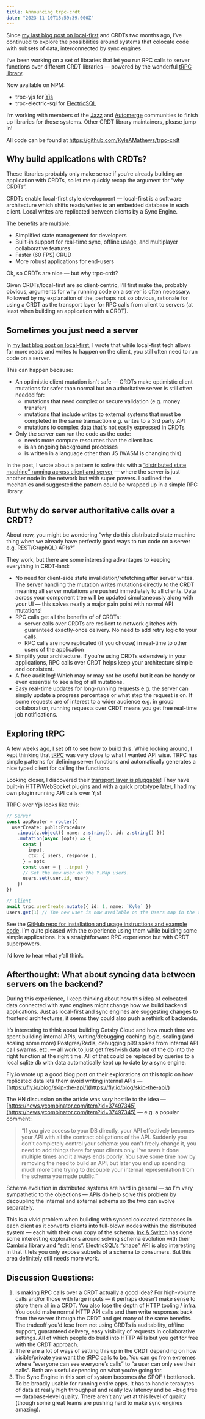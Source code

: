 ```yaml
---
title: Announcing trpc-crdt
date: "2023-11-10T18:59:39.000Z"
---
```


Since [my last blog post on local-first](https://bricolage.io/some-notes-on-local-first-development/) and CRDTs two months ago, I’ve continued to explore the possibilities around systems that colocate code with subsets of data, interconnected by sync engines.

I’ve been working on a set of libraries that let you run RPC calls to server functions over different CRDT libraries — powered by the wonderful [tRPC library](https://trpc.io/).

Now available on NPM:



* trpc-yjs for [Yjs](https://yjs.dev/)
* trpc-electric-sql for [ElectricSQL](https://electric-sql.com/)

I’m working with members of the [Jazz](https://jazz.tools/) and [Automerge](https://automerge.org/) communities to finish up libraries for those systems. Other CRDT library maintainers, please jump in!

All code can be found at https://github.com/KyleAMathews/trpc-crdt


## Why build applications with CRDTs?

These libraries probably only make sense if you’re already building an application with CRDTs, so let me quickly recap the argument for “why CRDTs”.

CRDTs enable local-first style development — local-first is a software architecture which shifts reads/writes to an embedded database in each client. Local writes are replicated between clients by a Sync Engine.

The benefits are multiple:



* Simplified state management for developers
* Built-in support for real-time sync, offline usage, and multiplayer collaborative features
* Faster (60 FPS) CRUD
* More robust applications for end-users

Ok, so CRDTs are nice — but why trpc-crdt?

Given CRDTs/local-first are so client-centric, I’ll first make the, probably obvious, arguments for why running code on a server is often necessary. Followed by my explanation of the, perhaps not so obvious, rationale for using a CRDT as the transport layer for RPC calls from client to servers (at least when building an application with a CRDT).


## Sometimes you just need a server

In [my last blog post on local-first](https://bricolage.io/some-notes-on-local-first-development/), I wrote that while local-first tech allows far more reads and writes to happen on the client, you still often need to run code on a server.

This can happen because:



* An optimistic client mutation isn't safe — CRDTs make optimistic client mutations far safer than normal but an authoritative server is still often needed for:
    * mutations that need complex or secure validation (e.g. money transfer)
    * mutations that include writes to external systems that must be completed in the same transaction e.g. writes to a 3rd party API
    * mutations to complex data that's not easily expressed in CRDTs
* Only the server can run the code as the code:
    * needs more compute resources than the client has
    * is an ongoing background processes
    * is written in a language other than JS (WASM is changing this)

In the post, I wrote about a pattern to solve this with a [“distributed state machine” running across client and server](https://bricolage.io/some-notes-on-local-first-development/#using-a-distributed-state-machine-to-handle-complex-writes) — where the server is just another node in the network but with super powers. I outlined the mechanics and suggested the pattern could be wrapped up in a simple RPC library.


## But why do server authoritative calls over a CRDT?

About now, you might be wondering “why do this distributed state machine thing when we already have perfectly good ways to run code on a server e.g. REST/GraphQL) APIs?”

They work, but there are some interesting advantages to keeping everything in CRDT-land:



* No need for client-side state invalidation/refetching after server writes. The server handling the mutation writes mutations directly to the CRDT meaning all server mutations are pushed immediately to all clients. Data across your component tree will be updated simultaneously along with your UI — this solves neatly a major pain point with normal API mutations!
* RPC calls get all the benefits of of CRDTs:
    * server calls over CRDTs are resilient to network glitches with guaranteed exactly-once delivery. No need to add retry logic to your calls.
    * RPC calls are now replicated (if you choose) in real-time to other users of the application
* Simplify your architecture. If you're using CRDTs extensively in your applications, RPC calls over CRDT helps keep your architecture simple and consistent.
* A free audit log! Which may or may not be useful but it can be handy or even essential to see a log of all mutations.
* Easy real-time updates for long-running requests e.g. the server can simply update a progress percentage or what step the request is on. If some requests are of interest to a wider audience e.g. in group collaboration, running requests over CRDT means you get free real-time job notifications.


## Exploring tRPC

A few weeks ago, I set off to see how to build this. While looking around, I kept thinking that [tRPC](https://trpc.io) was very close to what I wanted API wise. TRPC has simple patterns for defining server functions and automatically generates a nice typed client for calling the functions.

Looking closer, I discovered their [transport layer is pluggable](https://trpc.io/docs/client/links)! They have built-in HTTP/WebSocket plugins and with a quick prototype later, I had my own plugin running API calls over Yjs!

TRPC over Yjs looks like this:

```ts
// Server
const appRouter = router({
  userCreate: publicProcedure
    .input(z.object({ name: z.string(), id: z.string() }))
    .mutation(async (opts) => {
      const {
        input,
        ctx: { users, response },
      } = opts
      const user = { ..input }
      // Set the new user on the Y.Map users.
      users.set(user.id, user)
    })
})

// Client
await trpc.userCreate.mutate({ id: 1, name: `Kyle` })
Users.get(1) // The new user is now available on the Users map in the client
```

See the [GitHub repo for installation and usage instructions and example code](https://github.com/KyleAMathews/trpc-crdt). I’m quite pleased with the experience using them while building some simple applications. It’s a straightforward RPC experience but with CRDT superpowers.

I’d love to hear what y’all think.


## Afterthought: What about syncing data between servers on the backend?

During this experience, I keep thinking about how this idea of colocated data connected with sync engines might change how we build backend applications. Just as local-first and sync engines are suggesting changes to frontend architectures, it seems they could also push a rethink of backends.

It’s interesting to think about building Gatsby Cloud and how much time we spent building internal APIs, writing/debugging caching logic, scaling (and scaling some more) Postgres/Redis, debugging p99 spikes from internal API call swarms, etc. — all work to just get fresh-ish data out of the db into the right function at the right time. All of that could be replaced by queries to a local sqlite db with data automatically kept up to date by a sync engine.

Fly.io wrote up a good blog post on their explorations on this topic on how replicated data lets them avoid writing internal APIs — [https://fly.io/blog/skip-the-api/](https://fly.io/blog/skip-the-api/)

The HN discussion on the article was _very_ hostile to the idea — [https://news.ycombinator.com/item?id=37497345](https://news.ycombinator.com/item?id=37497345) — e.g. a popular comment:

> “If you give access to your DB directly, your API effectively becomes your API with all the contract obligations of the API. Suddenly you don't completely control your schema: you can't freely change it, you need to add things there for your clients only. I've seen it done multiple times and it always ends poorly. You save some time now by removing the need to build an API, but later you end up spending much more time trying to decouple your internal representation from the schema you made public.”


Schema evolution in distributed systems are hard in general — so I’m very sympathetic to the objections — APIs do help solve this problem by decoupling the internal and external schema so the two can evolve separately.

This is a vivid problem when building with synced colocated databases in each client as it converts clients into full-blown nodes within the distributed system — each with their own copy of the schema. [Ink & Switch](https://www.inkandswitch.com/) has done some interesting explorations around solving schema evolution with their [Cambria library and “edit lens”](https://dl.acm.org/doi/pdf/10.1145/3447865.3457963). [ElectricSQL’s “shape” API](https://electric-sql.com/docs/usage/data-access/shapes) is also interesting in that it lets you only expose subsets of a schema to consumers. But this area definitely still needs more work.


## Discussion Questions:



1. Is making RPC calls over a CRDT actually a good idea? For high-volume calls and/or those with large inputs — it perhaps doesn’t make sense to store them all in a CRDT. You also lose the depth of HTTP tooling / infra. You could make normal HTTP API calls and then write responses back from the server through the CRDT and get many of the same benefits. The tradeoff you'd lose from not using CRDTs is auditability, offline support, guaranteed delivery, easy visibility of requests in collaborative settings. All of which people do build into HTTP APIs but you get for free with the CRDT approach.
2. There are a lot of ways of setting this up in the CRDT depending on how visible/private you want the tRPC calls to be. You can go from extremes where “everyone can see everyone’s calls” to “a user can only see their calls”. Both are useful depending on what you’re going for.
3. The Sync Engine in this sort of system becomes _the_ SPOF / bottleneck. To be broadly usable for running entire apps, It has to handle terabytes of data at really high throughput and really low latency and be ~bug free — database-level quality. There aren’t any yet at this level of quality (though some great teams are pushing hard to make sync engines amazing).
